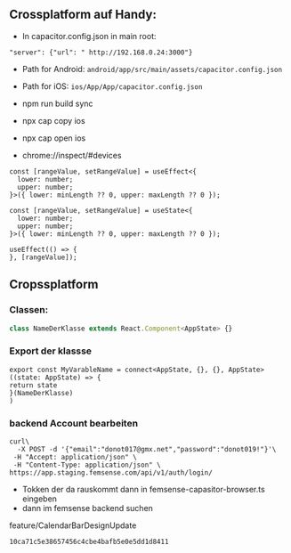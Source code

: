 ## Crossplatform auf Handy:

- In capacitor.config.json in main root:

```
"server": {"url": " http://192.168.0.24:3000"}
```

- Path for Android: `android/app/src/main/assets/capacitor.config.json`
- Path for iOS: `ios/App/App/capacitor.config.json`
- npm run build sync  
- npx cap copy ios  
- npx cap open ios  



- chrome://inspect/#devices

```
const [rangeValue, setRangeValue] = useEffect<{
  lower: number;
  upper: number;
}>({ lower: minLength ?? 0, upper: maxLength ?? 0 });
```



```
const [rangeValue, setRangeValue] = useState<{
  lower: number;
  upper: number;
}>({ lower: minLength ?? 0, upper: maxLength ?? 0 });

useEffect(() => {
}, [rangeValue]);
```

## Cropssplatform

### Classen:

```typescript
class NameDerKlasse extends React.Component<AppState> {}
```

### Export der klassse

```
export const MyVarableName = connect<AppState, {}, {}, AppState>((state: AppState) => {
return state
}(NameDerKlasse)
)
```

### backend Account bearbeiten

```
curl\
  -X POST -d '{"email":"donot017@gmx.net","password":"donot019!"}'\
 -H "Accept: application/json" \
 -H "Content-Type: application/json" \
https://app.staging.femsense.com/api/v1/auth/login/
```



- Tokken der da rauskommt dann in femsense-capasitor-browser.ts eingeben
- dann im femsense backend suchen

feature/CalendarBarDesignUpdate

```
10ca71c5e38657456c4cbe4bafb5e0e5dd1d8411
```